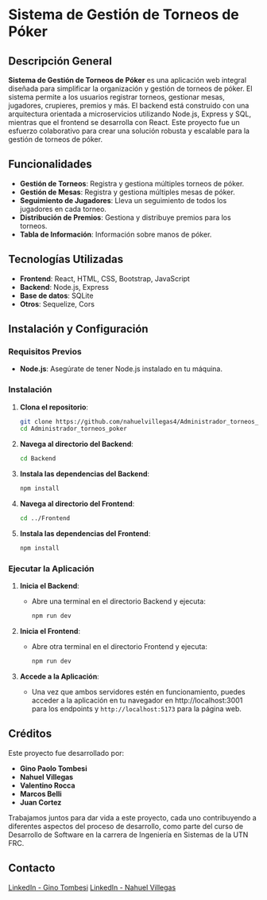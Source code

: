 # Sistema de Gestión de Torneos de Póker

## Descripción General

**Sistema de Gestión de Torneos de Póker** es una aplicación web integral diseñada para simplificar la organización y gestión de torneos de póker. El sistema permite a los usuarios registrar torneos, gestionar mesas, jugadores, crupieres, premios y más. El backend está construido con una arquitectura orientada a microservicios utilizando Node.js, Express y SQL, mientras que el frontend se desarrolla con React. Este proyecto fue un esfuerzo colaborativo para crear una solución robusta y escalable para la gestión de torneos de póker.

## Funcionalidades

- **Gestión de Torneos**: Registra y gestiona múltiples torneos de póker.
- **Gestión de Mesas**: Registra y gestiona múltiples mesas de póker.
- **Seguimiento de Jugadores**: Lleva un seguimiento de todos los jugadores en cada torneo.
- **Distribución de Premios**: Gestiona y distribuye premios para los torneos.
- **Tabla de Información**: Información sobre manos de póker.

## Tecnologías Utilizadas

- **Frontend**: React, HTML, CSS, Bootstrap, JavaScript
- **Backend**: Node.js, Express
- **Base de datos**: SQLite
- **Otros**: Sequelize, Cors

## Instalación y Configuración

### Requisitos Previos

- **Node.js**: Asegúrate de tener Node.js instalado en tu máquina.


### Instalación

1. **Clona el repositorio**:
   ```bash
   git clone https://github.com/nahuelvillegas4/Administrador_torneos_poker.git
   cd Administrador_torneos_poker
   ```

2. **Navega al directorio del Backend**:
   ```bash
   cd Backend
   ```

3. **Instala las dependencias del Backend**:
   ```bash
   npm install
   ```

4. **Navega al directorio del Frontend**:
   ```bash
   cd ../Frontend
   ```

5. **Instala las dependencias del Frontend**:
   ```bash
   npm install
   ```

### Ejecutar la Aplicación

1. **Inicia el Backend**:
   - Abre una terminal en el directorio Backend y ejecuta:
     ```bash
     npm run dev
     ```
     
2. **Inicia el Frontend**:
   - Abre otra terminal en el directorio Frontend y ejecuta:
     ```bash
     npm run dev
     ```
     
3. **Accede a la Aplicación**:
   - Una vez que ambos servidores estén en funcionamiento, puedes acceder a la aplicación en tu navegador en http://localhost:3001 para los endpoints y `http://localhost:5173` para la página web.

## Créditos

Este proyecto fue desarrollado por:

- **Gino Paolo Tombesi**  
- **Nahuel Villegas**
- **Valentino Rocca**
- **Marcos Belli**
- **Juan Cortez**

Trabajamos juntos para dar vida a este proyecto, cada uno contribuyendo a diferentes aspectos del proceso de desarrollo, como parte del curso de Desarrollo de Software en la carrera de Ingeniería en Sistemas de la UTN FRC.

## Contacto

[LinkedIn - Gino Tombesi](https://www.linkedin.com/in/gino-paolo-tombesi-a97524216/)
[LinkedIn - Nahuel Villegas](https://www.linkedin.com/in/nahuel-villegas-b17382275/)

